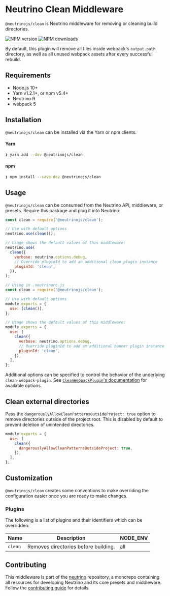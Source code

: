 # Neutrino Clean Middleware

`@neutrinojs/clean` is Neutrino middleware for removing or cleaning build
directories.

[![NPM version][npm-image]][npm-url] [![NPM downloads][npm-downloads]][npm-url]

By default, this plugin will remove all files inside webpack's `output.path`
directory, as well as all unused webpack assets after every successful rebuild.

## Requirements

- Node.js 10+
- Yarn v1.2.1+, or npm v5.4+
- Neutrino 9
- webpack 5

## Installation

`@neutrinojs/clean` can be installed via the Yarn or npm clients.

#### Yarn

```bash
❯ yarn add --dev @neutrinojs/clean
```

#### npm

```bash
❯ npm install --save-dev @neutrinojs/clean
```

## Usage

`@neutrinojs/clean` can be consumed from the Neutrino API, middleware, or
presets. Require this package and plug it into Neutrino:

```js
const clean = require('@neutrinojs/clean');

// Use with default options
neutrino.use(clean());

// Usage shows the default values of this middleware:
neutrino.use(
  clean({
    verbose: neutrino.options.debug,
    // Override pluginId to add an additional clean plugin instance
    pluginId: 'clean',
  }),
);
```

```js
// Using in .neutrinorc.js
const clean = require('@neutrinojs/clean');

// Use with default options
module.exports = {
  use: [clean()],
};

// Usage shows the default values of this middleware:
module.exports = {
  use: [
    clean({
      verbose: neutrino.options.debug,
      // Override pluginId to add an additional banner plugin instance
      pluginId: 'clean',
    }),
  ],
};
```

Additional options can be specified to control the behavior of the underlying
`clean-webpack-plugin`. See
[`CleanWebpackPlugin`'s documentation](https://github.com/johnagan/clean-webpack-plugin)
for available options.

## Clean external directories

Pass the `dangerouslyAllowCleanPatternsOutsideProject: true` option to remove
directories outside of the project root. This is disabled by default to prevent
deletion of unintended directories.

```js
module.exports = {
  use: [
    clean({
      dangerouslyAllowCleanPatternsOutsideProject: true,
    }),
  ],
};
```

## Customization

`@neutrinojs/clean` creates some conventions to make overriding the
configuration easier once you are ready to make changes.

### Plugins

The following is a list of plugins and their identifiers which can be
overridden:

| Name    | Description                          | NODE_ENV |
| ------- | ------------------------------------ | -------- |
| `clean` | Removes directories before building. | all      |

## Contributing

This middleware is part of the
[neutrino](https://github.com/neutrinojs/neutrino) repository, a monorepo
containing all resources for developing Neutrino and its core presets and
middleware. Follow the
[contributing guide](https://neutrinojs.org/contributing/) for details.

[npm-image]: https://img.shields.io/npm/v/@neutrinojs/clean.svg
[npm-downloads]: https://img.shields.io/npm/dt/@neutrinojs/clean.svg
[npm-url]: https://www.npmjs.com/package/@neutrinojs/clean

